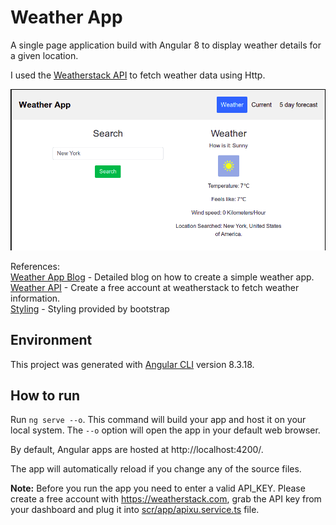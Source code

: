# Weather App
A single page application build with Angular 8 to display weather details for a given location.

I used the [Weatherstack API](https://weatherstack.com) to fetch weather data using Http.

![Home Page](https://github.com/pratikbongale/Weather-App-Angular8/blob/master/src/assets/home_page.png)

References:  
[Weather App Blog](https://www.digitalocean.com/community/tutorials/how-to-build-a-weather-app-with-angular-bootstrap-and-the-apixu-api) - Detailed blog on how to create a simple weather app.   
[Weather API](https://weatherstack.com) - Create a free account at weatherstack to fetch weather information.   
[Styling](https://getbootstrap.com/docs/4.1/layout/overview/) - Styling provided by bootstrap

## Environment
This project was generated with [Angular CLI](https://github.com/angular/angular-cli) version 8.3.18.

## How to run
Run `ng serve --o`. This command will build your app and host it on your local system. The `--o` option will open the app in your default web browser.

By default, Angular apps are hosted at http://localhost:4200/.

The app will automatically reload if you change any of the source files.

**Note:** Before you run the app you need to enter a valid API_KEY. Please create a free account with https://weatherstack.com, grab the API key from your dashboard and plug it into [scr/app/apixu.service.ts](src/app/apixu.service.ts) file.
